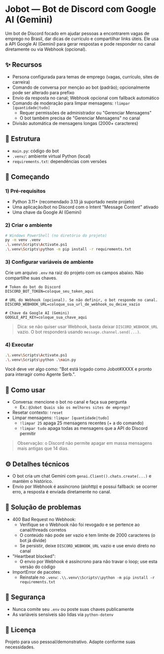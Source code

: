 # Jobot — Bot de Discord com Google AI (Gemini)

Um bot de Discord focado em ajudar pessoas a encontrarem vagas de emprego no Brasil, dar dicas de currículo e compartilhar links úteis. Ele usa a API Google AI (Gemini) para gerar respostas e pode responder no canal diretamente ou via Webhook (opcional).

## ✨ Recursos
- Persona configurada para temas de emprego (vagas, currículo, sites de carreira)
- Comando de conversa por menção ao bot (padrão); opcionalmente pode ser alterado para prefixo
- Envio da resposta no canal; Webhook opcional com fallback automático
- Comando de moderação para limpar mensagens: `!limpar [quantidade|tudo]`
  - Requer permissões de administrador ou "Gerenciar Mensagens"
  - O bot também precisa de "Gerenciar Mensagens" no canal
- Divisão automática de mensagens longas (2000+ caracteres)

## 📁 Estrutura
- `main.py`: código do bot
- `.venv/`: ambiente virtual Python (local)
- `requirements.txt`: dependências com versões

## 🚀 Começando

### 1) Pré‑requisitos
- Python 3.11+ (recomendado 3.13 já suportado neste projeto)
- Uma aplicação/bot no Discord com o Intent "Message Content" ativado
- Uma chave da Google AI (Gemini)

### 2) Criar o ambiente
```bash
# Windows PowerShell (no diretório do projeto)
py -m venv .venv
.\.venv\Scripts\Activate.ps1
.\.venv\Scripts\python -m pip install -r requirements.txt
```

### 3) Configurar variáveis de ambiente
Crie um arquivo `.env` na raiz do projeto com os campos abaixo. Não compartilhe suas chaves.
```env
# Token do bot do Discord
DISCORD_BOT_TOKEN=coloque_seu_token_aqui

# URL do Webhook (opcional). Se não definir, o bot responde no canal.
DISCORD_WEBHOOK_URL=coloque_sua_url_de_webhook_ou_deixe_vazio

# Chave da Google AI (Gemini)
GOOGLE_API_KEY=coloque_sua_chave_aqui
```

> Dica: se não quiser usar Webhook, basta deixar `DISCORD_WEBHOOK_URL` vazio. O bot responderá usando `message.channel.send(...)`.

### 4) Executar
```bash
.\.venv\Scripts\Activate.ps1
.\.venv\Scripts\python .\main.py
```
Você deve ver algo como: "Bot está logado como Jobot#XXXX e pronto para interagir como Agente Serb.".

## 💬 Como usar
- Conversa: mencione o bot no canal e faça sua pergunta
  - Ex.: `@Jobot Quais são os melhores sites de emprego?`
- Resetar contexto: `!reset`
- Limpar mensagens: `!limpar [quantidade|tudo]`
  - `!limpar 25` apaga 25 mensagens recentes (+ a do comando)
  - `!limpar tudo` apaga todas as mensagens que a API do Discord permitir

> Observação: o Discord não permite apagar em massa mensagens mais antigas que 14 dias.

## ⚙️ Detalhes técnicos
- O bot cria um chat Gemini com `genai.Client().chats.create(...)` e mantém o histórico.
- Envio por Webhook é assíncrono (aiohttp) e possui fallback: se ocorrer erro, a resposta é enviada diretamente no canal.

## 🧪 Solução de problemas
- 400 Bad Request no Webhook:
  - Verifique se o Webhook não foi revogado e se pertence ao canal/threads corretos
  - O conteúdo não pode ser vazio e tem limite de 2000 caracteres (o bot já divide)
  - Se persistir, deixe `DISCORD_WEBHOOK_URL` vazio e use envio direto no canal
- "Heartbeat blocked":
  - O envio por Webhook é assíncrono para não travar o loop; use esta versão do código
- ImportError de pacotes:
  - Reinstale no `.venv`: `.\\.venv\\Scripts\\python -m pip install -r requirements.txt`

## 🔐 Segurança
- Nunca comite seu `.env` ou poste suas chaves publicamente
- As variáveis sensíveis são lidas via `python-dotenv`

## 📜 Licença
Projeto para uso pessoal/demonstrativo. Adapte conforme suas necessidades.
